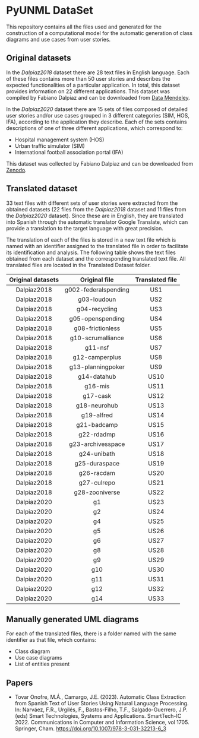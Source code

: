 # PyUNML DataSet
This repository contains all the files used and generated for the construction of a computational model for the automatic generation of class diagrams and use cases from user stories.

## Original datasets
In the _Dalpiaz2018_ dataset there are 28 text files in English language. Each of these files contains more than 50 user stories and describes the expected functionalities of a particular application. In total, this dataset provides information on 22 different applications. This dataset was compiled by Fabiano Dalpiaz and can be downloaded from [Data Mendeley](https://data.mendeley.com/datasets/7zbk8zsd8y/1).

In the _Dalpiaz2020_ dataset there are 15 sets of files composed of detailed user stories and/or use cases grouped in 3 different categories (SIM, HOS, IFA), according to the application they describe. Each of the sets contains descriptions of one of three different applications, which correspond to:

- Hospital management system (HOS)
- Urban traffic simulator (SIM)
- International football association portal (IFA)

This dataset was collected by Fabiano Dalpiaz and can be downloaded from [Zenodo](https://zenodo.org/record/4121935#.X53KXRvPxPY).

## Translated dataset
33 text files with different sets of user stories were extracted from the obtained datasets (22 files from the _Dalpiaz2018_ dataset and 11 files from the _Dalpiaz2020_ dataset). Since these are in English, they are translated into Spanish through the automatic translator Google Translate, which can provide a translation to the target language with great precision.

The translation of each of the files is stored in a new text file which is named with an identifier assigned to the translated file in order to facilitate its identification and analysis. The following table shows the text files obtained from each dataset and the corresponding translated text file. All translated files are located in the Translated Dataset folder.

<table style="width:100%">
    <thead>
        <tr>
            <th style="text-align:center;">Original datasets</th>
            <th style="text-align:center;">Original file</th>
            <th style="text-align:center;">Translated file </th>
        </tr>
    </thead>
    <tbody>
        <tr style="text-align:center;">
            <td>Dalpiaz2018</td>
            <td>g002-federalspending</td>
            <td>US1 </td>
        </tr>
        <tr style="text-align:center;">
            <td>Dalpiaz2018</td>
            <td>g03-loudoun</td>
            <td>US2 </td>
        </tr>
        <tr style="text-align:center;">
            <td>Dalpiaz2018</td>
            <td>g04-recycling</td>
            <td>US3 </td>
        </tr>
        <tr style="text-align:center;">
            <td>Dalpiaz2018</td>
            <td>g05-openspending</td>
            <td>US4 </td>
        </tr>
        <tr style="text-align:center;">
            <td>Dalpiaz2018</td>
            <td>g08-frictionless</td>
            <td>US5 </td>
        </tr>
        <tr style="text-align:center;">
            <td>Dalpiaz2018</td>
            <td>g10-scrumalliance</td>
            <td>US6 </td>
        </tr>
        <tr style="text-align:center;">
            <td>Dalpiaz2018</td>
            <td>g11-nsf</td>
            <td>US7 </td>
        </tr>
        <tr style="text-align:center;">
            <td>Dalpiaz2018</td>
            <td>g12-camperplus</td>
            <td>US8 </td>
        </tr>
        <tr style="text-align:center;">
            <td>Dalpiaz2018</td>
            <td>g13-planningpoker</td>
            <td>US9 </td>
        </tr>
        <tr style="text-align:center;">
            <td>Dalpiaz2018</td>
            <td>g14-datahub</td>
            <td>US10 </td>
        </tr>
        <tr style="text-align:center;">
            <td>Dalpiaz2018</td>
            <td>g16-mis</td>
            <td>US11 </td>
        </tr>
        <tr style="text-align:center;">
            <td>Dalpiaz2018</td>
            <td>g17-cask</td>
            <td>US12 </td>
        </tr>
        <tr style="text-align:center;">
            <td>Dalpiaz2018</td>
            <td>g18-neurohub</td>
            <td>US13 </td>
        </tr>
        <tr style="text-align:center;">
            <td>Dalpiaz2018</td>
            <td>g19-alfred</td>
            <td>US14 </td>
        </tr>
        <tr style="text-align:center;">
            <td>Dalpiaz2018</td>
            <td>g21-badcamp</td>
            <td>US15 </td>
        </tr>
        <tr style="text-align:center;">
            <td>Dalpiaz2018</td>
            <td>g22-rdadmp</td>
            <td>US16 </td>
        </tr>
        <tr style="text-align:center;">
            <td>Dalpiaz2018</td>
            <td>g23-archivesspace</td>
            <td>US17 </td>
        </tr>
        <tr style="text-align:center;">
            <td>Dalpiaz2018</td>
            <td>g24-unibath</td>
            <td>US18 </td>
        </tr>
        <tr style="text-align:center;">
            <td>Dalpiaz2018</td>
            <td>g25-duraspace</td>
            <td>US19 </td>
        </tr>
        <tr style="text-align:center;">
            <td>Dalpiaz2018</td>
            <td>g26-racdam</td>
            <td>US20 </td>
        </tr>
        <tr style="text-align:center;">
            <td>Dalpiaz2018</td>
            <td>g27-culrepo</td>
            <td>US21 </td>
        </tr>
        <tr style="text-align:center;">
            <td>Dalpiaz2018</td>
            <td>g28-zooniverse</td>
            <td>US22 </td>
        </tr>
        <tr style="text-align:center;">
            <td>Dalpiaz2020</td>
            <td>g1</td>
            <td>US23 </td>
        </tr>
        <tr style="text-align:center;">
            <td>Dalpiaz2020</td>
            <td>g2</td>
            <td>US24 </td>
        </tr>
        <tr style="text-align:center;">
            <td>Dalpiaz2020</td>
            <td>g4</td>
            <td>US25 </td>
        </tr>
        <tr style="text-align:center;">
            <td>Dalpiaz2020</td>
            <td>g5</td>
            <td>US26 </td>
        </tr>
        <tr style="text-align:center;">
            <td>Dalpiaz2020</td>
            <td>g6</td>
            <td>US27 </td>
        </tr>
        <tr style="text-align:center;">
            <td>Dalpiaz2020</td>
            <td>g8</td>
            <td>US28 </td>
        </tr>
        <tr style="text-align:center;">
            <td>Dalpiaz2020</td>
            <td>g9</td>
            <td>US29 </td>
        </tr>
        <tr style="text-align:center;">
            <td>Dalpiaz2020</td>
            <td>g10</td>
            <td>US30 </td>
        </tr>
        <tr style="text-align:center;">
            <td>Dalpiaz2020</td>
            <td>g11</td>
            <td>US31 </td>
        </tr>
        <tr style="text-align:center;">
            <td>Dalpiaz2020</td>
            <td>g12</td>
            <td>US32 </td>
        </tr>
        <tr style="text-align:center;">
            <td>Dalpiaz2020</td>
            <td>g14</td>
            <td>US33</td>
        </tr>
    </tbody>
</table>

## Manually generated UML diagrams

For each of the translated files, there is a folder named with the same identifier as that file, which contains:

- Class diagram
- Use case diagrams
- List of entities present

## Papers
- Tovar Onofre, M.Á., Camargo, J.E. (2023). Automatic Class Extraction from Spanish Text of User Stories Using Natural Language Processing. In: Narváez, F.R., Urgilés, F., Bastos-Filho, T.F., Salgado-Guerrero, J.P. (eds) Smart Technologies, Systems and Applications. SmartTech-IC 2022. Communications in Computer and Information Science, vol 1705. Springer, Cham. https://doi.org/10.1007/978-3-031-32213-6_3
